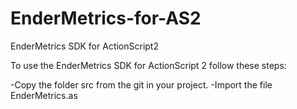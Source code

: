 # EnderMetrics-for-AS2
EnderMetrics SDK for ActionScript2

To use the EnderMetrics SDK for ActionScript 2 follow these steps:

-Copy the folder src from the git in your project.
-Import the file EnderMetrics.as
